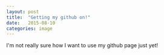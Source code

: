 ```yaml
---
layout: post
title:  "Getting my github on!"
date:   2015-08-10
categories: image
---
```


I'm not really sure how I want to use my github page just yet! 